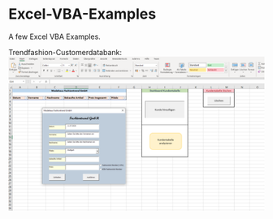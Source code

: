 # Excel-VBA-Examples
A few Excel VBA Examples.  

Trendfashion-Customerdatabank: 
![](images/Picture-1.png)
